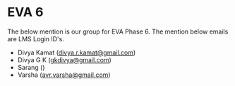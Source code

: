 # EVA 6

The below mention is our group for EVA Phase 6. The mention below emails are LMS Login ID's.

- Divya Kamat (divya.r.kamat@gmail.com)
- Divya G K (gkdivya@gmail.com)
- Sarang ()
- Varsha (avr.varsha@gmail.com)
